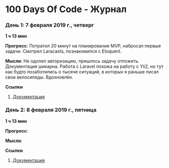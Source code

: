 # 100 Days Of Code - Журнал

### День 1: 7 февраля 2019 г., четверг

**1 ч 13 мин**

**Прогресс**: Потратил 20 минут на планирование MVP, набросал первые задачи. Смотрел Laracasts, познакомился с Eloquent.

**Мысли**: Не одолел авторизацию, пришлось задачу отложить. Документация шикарна. Работа с Laravel похожа на работу с Yii2, но тут как будто позаботились о тысяче ситуаций, в которых я раньше писал свои велосипеды. Вдохновлён.

**Ссылки**
1. [Документация](https://laravel.com/docs/5.7/)

### День 2: 8 февраля 2019 г., пятница

**1 ч 13 мин**

**Прогресс**:

**Мысли**: 

**Ссылки**
1. [Документация](https://laravel.com/docs/5.7/)

